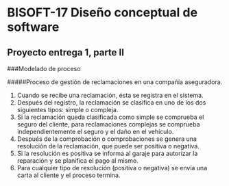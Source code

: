 # BISOFT-17 Diseño conceptual de software

## Proyecto entrega 1, parte II

###Modelado de proceso

#####Proceso de gestión de reclamaciones en una compañía aseguradora.
1. Cuando se recibe una reclamación, ésta se registra en el sistema.
2. Después del registro, la reclamación se clasifica en uno de los dos siguientes tipos: simple o compleja.
3. Si la reclamación queda clasificada como simple se comprueba el seguro del cliente, para reclamaciones complejas se comprueba independientemente el seguro y el daño en el vehículo.
4. Después de la comprobación o comprobaciones se genera una resolución de la reclamación, que puede ser positiva o negativa.
5. Si la resolución es positiva se informa al garaje para autorizar la reparación y se planifica el pago al mismo.
6. Para cualquier tipo de resolución (positiva o negativa) se envía una carta al cliente y el proceso termina.
